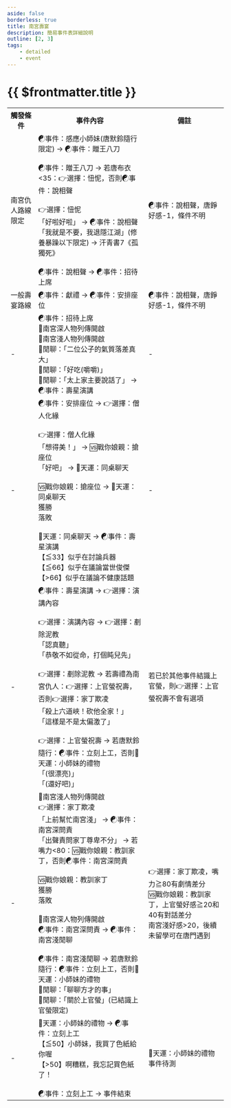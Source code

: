 ```yaml
---
aside: false
borderless: true
title: 南宮壽宴
description: 簡易事件表詳細說明
outline: [2, 3]
tags:
    - detailed
    - event
---
```


# {{ $frontmatter.title }}

<Table class="timeline-table">
    <tr class="timeline-header">
        <th>觸發條件</th>
        <th>事件內容</th>
        <th>備註</th>
    </tr>
	<tr>
		<td>南宮仇人路線限定</td>
		<td>
			<span title="心相+40">☯事件：感應小師妹(唐默鈴隨行限定) → ☯事件：贈王八刀 </span> <br>
			<br>
			<span title="名聲-2">☯事件：贈王八刀 → 若唐布衣<35：👉選擇：忸怩，否則☯事件：說相聲 </span> <br>
			<br>
			<span title="名聲-2、唐布衣-2、唐錚-2">👉選擇：忸怩 </span> <br>
			<span title="唐布衣+2》">「好啦好啦」 → ☯事件：說相聲</span> <br>
			「我就是不要，我退隱江湖」(修養暴躁以下限定) → 汗青書7《孤獨死》 <br>
			<br>
			<span title="嘴力+2、處世+1、唐布衣+5、貢獻+30">☯事件：說相聲 → ☯事件：招待上席</span> <br>
		</td>
		<td>☯事件：說相聲，唐錚好感-1，條件不明</td>
	</tr>
		<tr>
		<td>一般壽宴路線</td>
		<td>
		<span title="
贈丹萬壽回春：貢獻+7、名聲+3、南宮世家好感+3
贈耕陽字畫：貢獻+10、名聲+3、南宮世家好感+4
			">☯事件：獻禮 → ☯事件：安排座位</span> <br>
		</td>
		<td>
			☯事件：說相聲，唐錚好感-1，條件不明 <br>
		</td>
	</tr>
	<tr>
		<td>-</td>
		<td>
			☯事件：招待上席<br>
			📖南宮深人物列傳開啟<br>
			📖南宮淺人物列傳開啟<br>
			<span title="
條件不明：心相+30
條件不明：心相-30
唐默鈴隨行、心上人唐默鈴且好感≧30：唐默鈴+2
			">💬閒聊：「二位公子的氣質落差真大」</span> <br>
			<span title="
心相+10、學問+1
唐默鈴隨行且好感≧30：唐默鈴+2
			">💬閒聊：「好吃(嚼嚼)」</span> <br>
			💬閒聊：「太上家主要說話了」 →  ☯事件：壽星演講<br>
		</td>
		<td>-</td>
	</tr>
	<tr>
		<td>-</td>
		<td>
			<span title="修養+1、道德+1">☯事件：安排座位 → 👉選擇：僧人化緣</span> <br>
			<br>
			👉選擇：僧人化緣 <br>
			「想得美！」 → 🆚戰你娘親：搶座位 <br>
			<span title="修養+1、處世+1、秘笈《太祖長拳》">「好吧」 → 🎲天運：同桌聊天</span> <br>
			<br>
			🆚戰你娘親：搶座位 → 🎲天運：同桌聊天<br>
			<span title="武學+4、名聲-1、性情+1">獲勝 </span><br>
			<span title="武學+2、心相-15">落敗 </span><br>
			<br>
			🎲天運：同桌聊天 → ☯事件：壽星演講<br>
			<span title="
性情+1、處世+1、嘴力-3、心相+15
修養暴躁：道德-1
			">【≦33】似乎在討論兵器 </span><br>
			【≦66】似乎在議論當世俊傑 <br>
			<span title="
修養-1、性情+1、處世+1
處世矯情：學問+1、修養+2、性情-1
心上人唐默鈴：唐默鈴+？、心相+30；且唐默鈴≧40，心相再+30
嘴力高：修養+、性情+、處世-、名聲+、嘴力+(待測)
			">【>66】似乎在議論不健康話題 </span><br>
		</td>
		<td>-</td>
	</tr>
	<tr>
		<td>-</td>
		<td>
			<span title="
道德+1
處世<40且道德惡棍：修養-2、處世+2
			">☯事件：壽星演講 → 👉選擇：演講內容 </span> <br>
			<br>
			👉選擇：演講內容 → 👉選擇：剷除泥教<br>
			「認真聽」 <br>
			<span title="性情+1、處世+1、名聲+1">「恭敬不如從命，打個盹兒先」</span> <br>
			<br>
			👉選擇：剷除泥教 → 若壽禮為南宮仇人：👉選擇：上官螢祝壽，否則👉選擇：家丁欺凌<br>
			<span title="性情+3、道德+2、修養-1、心相+10、全門派好感+1">「殺上六道峽！砍他全家！」</span> <br>
			<span title=" 修養+1、性情-1">「這樣是不是太偏激了」</span> <br>
			<br>
			👉選擇：上官螢祝壽 → 若唐默鈴隨行：☯事件：立刻上工，否則🎲天運：小師妹的禮物 <br>
			<span title="
變心+3
唐默鈴隨行且好感≧40：唐默鈴-1
			">「(很漂亮)」</span> <br>
			「(還好吧)」 <br>
		</td>
		<td>若已於其他事件結識上官螢，則👉選擇：上官螢祝壽不會有選項</td>
	</tr>
	<tr>
		<td>-</td>
		<td>
			📖南宮淺人物列傳開啟<br>
			👉選擇：家丁欺凌 <br>
			<span title="性情-1、修養+1、南宮淺+5">「上前幫忙南宮淺」 → ☯事件：南宮深問責</span> <br>
			<span title="
嘴力+1、修養-1、南宮淺+2
嘴力≧80：嘴力+5，南宮淺好感+10
			">「出聲責問家丁尊卑不分」 → 若嘴力<80：🆚戰你娘親：教訓家丁，否則☯事件：南宮深問責 </span> <br>
			<br>
			🆚戰你娘親：教訓家丁 <br>
			<span title="武學+4、道德+2、處世+2、性情+2、修養-1、南宮淺+2">獲勝 </span> <br>
			<span title="道德+2、南宮淺+1">落敗 </span> <br>
			<br>
			📖南宮深人物列傳開啟<br>
			<span title="上官螢+1">☯事件：南宮深問責 → ☯事件：南宮淺閒聊</span> <br>
			<br>
			☯事件：南宮淺閒聊 → 若唐默鈴隨行：☯事件：立刻上工，否則🎲天運：小師妹的禮物<br>
			<span title="南宮淺+3">💬閒聊：「聊聊方才的事」</span> <br>
			💬閒聊：「關於上官螢」(已結識上官螢限定) <br>
		</td>
		<td>
			👉選擇：家丁欺凌，嘴力≧80有劇情差分 <br>
			🆚戰你娘親：教訓家丁，上官螢好感≧20和40有對話差分 <br>
			南宮淺好感>20，後續未留學可在唐門遇到 <br>
		</td>
	</tr>
	<tr>
		<td>-</td>
		<td>
			<span title="性格正向補正，莽夫+10">🎲天運：小師妹的禮物 → ☯事件：立刻上工 </span><br>
			<span title="
唐默鈴+?
唐默鈴好感≧40：心相+50
			">【≦50】小師妹，我買了色紙給你喔 </span><br>
			【>50】啊糟糕，我忘記買色紙了！ <br>
			<br>
			<span title="貢獻-30">☯事件：立刻上工 → 事件結束</span> <br>
		</td>
		<td>
			🎲天運：小師妹的禮物事件待測 <br>
		</td>
	</tr>
</table>
